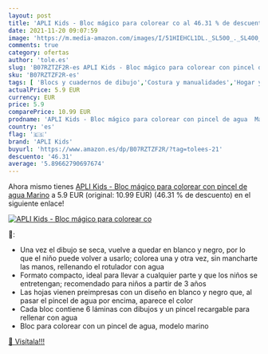 ```yaml
---
layout: post
title: 'APLI Kids - Bloc mágico para colorear co al 46.31 % de descuento'
date: 2021-11-20 09:07:59
image: 'https://m.media-amazon.com/images/I/51HIEHCL1DL._SL500_._SL400_.jpg'
comments: true
category: ofertas
author: 'tole.es'
slug: 'B07RZTZF2R-es APLI Kids - Bloc mágico para colorear con pincel de agua...'
sku: 'B07RZTZF2R-es'
tags: [ 'Blocs y cuadernos de dibujo','Costura y manualidades','Hogar y cocina','Papel','Papel y manualidades con papel','apli','apli kids','colorear', ]
actualPrice: 5.9 EUR
currency: EUR
price: 5.9
comparePrice: 10.99 EUR
prodname: 'APLI Kids - Bloc mágico para colorear con pincel de agua  Marino'
country: 'es'
flag: '🇪🇸'
brand: 'APLI Kids'
buyurl: 'https://www.amazon.es/dp/B07RZTZF2R/?tag=tolees-21'
descuento: '46.31'
average: '5.89662790697674'
---
```


Ahora mismo tienes [APLI Kids - Bloc mágico para colorear con pincel de agua  Marino](https://www.amazon.es/dp/B07RZTZF2R/?tag=tolees-21) a 5.9 EUR (original: 10.99 EUR) (46.31 %  de descuento) en el siguiente enlace!

[![APLI Kids - Bloc mágico para colorear co](https://m.media-amazon.com/images/I/51HIEHCL1DL._SL500_._SL400_.jpg)](https://www.amazon.es/dp/B07RZTZF2R/?tag=tolees-21)

🔎:

- Una vez el dibujo se seca, vuelve a quedar en blanco y negro, por lo que el niño puede volver a usarlo; colorea una y otra vez, sin mancharte las manos, rellenando el rotulador con agua
- Formato compacto, ideal para llevar a cualquier parte y que los niños se entretengan; recomendado para niños a partir de 3 años
- Las hojas vienen preimpresas con un diseño en blanco y negro que, al pasar el pincel de agua por encima, aparece el color
- Cada bloc contiene 6 láminas con dibujos y un pincel recargable para rellenar con agua
- Bloc para colorear con un pincel de agua, modelo marino

[🛒 Visítala!!!](https://www.amazon.es/dp/B07RZTZF2R/?tag=tolees-21)
